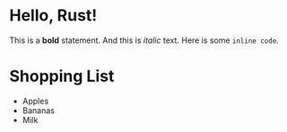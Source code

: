 # Hello, Rust!
This is a **bold** statement.
And this is *italic* text.
Here is some `inline code`.
# Shopping List
- Apples
- Bananas
- Milk

